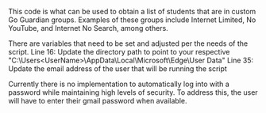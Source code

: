 This code is what can be used to obtain a list of students that are in custom Go Guardian groups. Examples of these groups include Internet Limited, No YouTube, and Internet No Search, among others.

There are variables that need to be set and adjusted per the needs of the script.
Line 16: Update the directory path to point to your respective "C:\Users\<UserName>\AppData\Local\Microsoft\Edge\User Data"
Line 35: Update the email address of the user that will be running the script

Currently there is no implementation to automatically log into with a password while maintaining high levels of security. To address this, the user will have to enter their gmail password when available.
